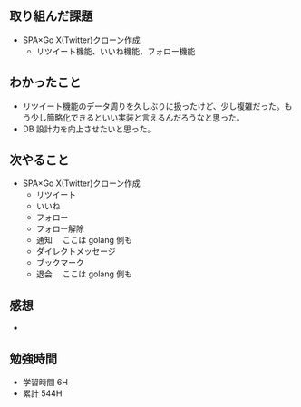 ## 取り組んだ課題

- SPA×Go X(Twitter)クローン作成
  - リツイート機能、いいね機能、フォロー機能

## わかったこと

- リツイート機能のデータ周りを久しぶりに扱ったけど、少し複雑だった。もう少し簡略化できるといい実装と言えるんだろうなと思った。
- DB 設計力を向上させたいと思った。

## 次やること

- SPA×Go X(Twitter)クローン作成
  - リツイート
  - いいね
  - フォロー
  - フォロー解除
  - 通知　 ここは golang 側も
  - ダイレクトメッセージ
  - ブックマーク
  - 退会　 ここは golang 側も

## 感想

-

## 勉強時間

- 学習時間 6H
- 累計 544H
